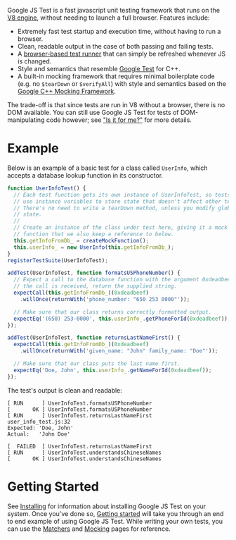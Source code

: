 Google JS Test is a fast javascript unit testing framework that runs on the [V8
engine], without needing to launch a full browser. Features include:

  * Extremely fast test startup and execution time, without having to run a
    browser.
  * Clean, readable output in the case of both passing and failing tests.
  * A [browser-based test runner][browser-runner] that can simply be refreshed
    whenever JS is changed.
  * Style and semantics that resemble [Google Test][gtest] for C++.
  * A built-in mocking framework that requires minimal boilerplate code (e.g. no
    `$tearDown` or `$verifyAll`) with style and semantics based on the [Google
    C++ Mocking Framework][gmock].

[V8 engine]: http://code.google.com/p/v8/
[browser-runner]: https://github.com/google/gjstest/wiki/Frequently-asked-questions
[gtest]: http://code.google.com/p/googletest/
[gmock]: http://code.google.com/p/googlemock/

The trade-off is that since tests are run in V8 without a browser, there is no
DOM available. You can still use Google JS Test for tests of DOM-manipulating
code however; see ["Is it for me?"][for-me] for more details.

[for-me]: https://github.com/google/gjstest/wiki/Is-it-for-me%3F

# Example #

Below is an example of a basic test for a class called `UserInfo`, which accepts
a database lookup function in its constructor.

```JavaScript
function UserInfoTest() {
  // Each test function gets its own instance of UserInfoTest, so tests can
  // use instance variables to store state that doesn't affect other tests.
  // There's no need to write a tearDown method, unless you modify global
  // state.
  //
  // Create an instance of the class under test here, giving it a mock
  // function that we also keep a reference to below.
  this.getInfoFromDb_ = createMockFunction();
  this.userInfo_ = new UserInfo(this.getInfoFromDb_);
}
registerTestSuite(UserInfoTest);

addTest(UserInfoTest, function formatsUSPhoneNumber() {
  // Expect a call to the database function with the argument 0xdeadbeef. When
  // the call is received, return the supplied string.
  expectCall(this.getInfoFromDb_)(0xdeadbeef)
    .willOnce(returnWith('phone_number: "650 253 0000"'));

  // Make sure that our class returns correctly formatted output.
  expectEq('(650) 253-0000', this.userInfo_.getPhoneForId(0xdeadbeef));
});

addTest(UserInfoTest, function returnsLastNameFirst() {
  expectCall(this.getInfoFromDb_)(0xdeadbeef)
    .willOnce(returnWith('given_name: "John" family_name: "Doe"'));

  // Make sure that our class puts the last name first.
  expectEq('Doe, John', this.userInfo_.getNameForId(0xdeadbeef));
});
```

The test's output is clean and readable:

    [ RUN      ] UserInfoTest.formatsUSPhoneNumber
    [       OK ] UserInfoTest.formatsUSPhoneNumber
    [ RUN      ] UserInfoTest.returnsLastNameFirst
    user_info_test.js:32
    Expected: 'Doe, John'
    Actual:   'John Doe'
    
    [  FAILED  ] UserInfoTest.returnsLastNameFirst
    [ RUN      ] UserInfoTest.understandsChineseNames
    [       OK ] UserInfoTest.understandsChineseNames

# Getting Started #

See [Installing][] for information about installing Google JS Test on your
system. Once you've done so, [Getting started][started] will take you through an
end to end example of using Google JS Test. While writing your own tests, you
can use the [Matchers][] and [Mocking][] pages for reference.

[Installing]: https://github.com/google/gjstest/wiki/Installing
[started]: https://github.com/google/gjstest/wiki/Getting-started
[Matchers]: https://github.com/google/gjstest/wiki/Matchers
[Mocking]: https://github.com/google/gjstest/wiki/Mocking
